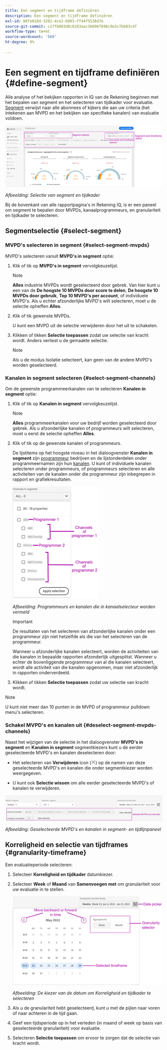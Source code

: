 ```yaml
---
title: Een segment en tijdframe definiëren
description: Een segment en tijdframe definiëren
exl-id: 86fe010d-3202-4ce2-b803-ff44f5538d7e
source-git-commit: c17fb003d8c8103aac36696f696c9e3c7bb83c4f
workflow-type: tm+mt
source-wordcount: '569'
ht-degree: 0%

---
```


# Een segment en tijdframe definiëren {#define-segment}

Alle analyse of het bekijken rapporten in IQ van de Rekening beginnen met het bepalen van segment en het selecteren van tijdkader voor evaluatie. [Segment](/help/AccountIQ/product-concepts.md#segmet-def) verwijst naar alle abonnees of kijkers die aan uw criteria (het intekenen aan MVPD en het bekijken van specifieke kanalen) van evaluatie voldoen.

![](assets/segment-panel.png)

*Afbeelding: Selectie van segment en tijdkader*

Bij de bovenkant van alle rapportpagina&#39;s in Rekening IQ, is er een paneel om segment te bepalen door MVPDs, kanaalprogrammeurs, en granulariteit en tijdkader te selecteren.

## Segmentselectie {#select-segment}

### MVPD&#39;s selecteren in segment {#select-segment-mvpds}

MVPD&#39;s selecteren vanuit **MVPD&#39;s in segment** optie:

1. Klik of tik op **MVPD&#39;s in segment** vervolgkeuzelijst.

   >[!NOTE]
   >
   >**Alles** industrie MVPDs wordt geselecteerd door gebrek. Van hier kunt u een van de **De hoogste 10 MVPDs door score te delen**, **De hoogste 10 MVPDs door gebruik**, **Top 10 MVPD&#39;s per account**, of individuele MVPD&#39;s. Als u echter afzonderlijke MVPD&#39;s wilt selecteren, moet u de selectie opheffen **Alles**.

1. Klik of tik gewenste MVPDs.

   U kunt een MVPD uit de selectie verwijderen door het uit te schakelen.

1. Klikken of tikken **Selectie toepassen** zodat uw selectie van kracht wordt. Anders verliest u de gemaakte selectie.

   >[!NOTE]
   >
   >Als u de modus Isolatie selecteert, kan geen van de andere MVPD&#39;s worden geselecteerd.

### Kanalen in segment selecteren {#select-segment-channels}

Om de gewenste programmeerkanalen van te selecteren **Kanalen in segment** optie:

1. Klik of tik op **Kanalen in segment** vervolgkeuzelijst.

   >[!NOTE]
   >
   >**Alles** programmeerkanalen voor uw bedrijf worden geselecteerd door gebrek. Als u afzonderlijke kanalen of programmeurs wilt selecteren, moet u eerst de selectie opheffen **Alles**.

1. Klik of tik op de gewenste kanalen of programmeurs.

   De lijstitems op het hoogste niveau in het dialoogvenster **Kanalen in segment** zijn [programmeur](/help/AccountIQ/product-concepts.md#programmer-def) bedrijven en de lijstonderdelen onder programmeernamen zijn hun [kanalen](/help/AccountIQ/product-concepts.md#channel-def). U kunt of individuele kanalen selecteren onder programmeurs, of programmeurs selecteren en alle activiteiten van de kanalen onder die programmeur zijn inbegrepen in rapport en grafiekresultaten.

   ![](assets/programmer-channels.png)


   *Afbeelding: Programmeurs en kanalen die in kanaalselecteur worden vermeld*

   >[!IMPORTANT]
   >
   >De resultaten van het selecteren van afzonderlijke kanalen onder een programmeur zijn niet hetzelfde als die van het selecteren van de programmeur.
   >
   >
   >Wanneer u afzonderlijke kanalen selecteert, worden de activiteiten van die kanalen in bepaalde rapporten afzonderlijk uitgesplitst. Wanneer u echter de bovenliggende programmeur van al die kanalen selecteert, wordt alle activiteit van die kanalen opgenomen, maar niet afzonderlijk in rapporten onderverdeeld.

1. Klikken of tikken **Selectie toepassen** zodat uw selectie van kracht wordt.

>[!NOTE]
>
>U kunt niet meer dan 10 punten in de MVPD of programmeur pulldown menu&#39;s selecteren.

### Schakel MVPD&#39;s en kanalen uit {#deselect-segment-mvpds-channels}

Naast het wijzigen van de selectie in het dialoogvenster **MVPD&#39;s in segment** en **Kanalen in segment** segmentkiezers kunt u de eerder geselecteerde MVPD&#39;s en kanalen deselecteren door:

* Het selecteren van **Verwijderen** icon (![pictogram verwijderen](assets/remove-icon.png)) op de namen van deze geselecteerde MVPD&#39;s en kanalen die onder segmentkiezer worden weergegeven.

* U kunt ook **Selectie wissen** om alle eerder geselecteerde MVPD&#39;s of kanalen te verwijderen.

![](assets/segment-panel-selection.png)

*Afbeelding: Geselecteerde MVPD&#39;s en kanalen in segment- en tijdlijnpaneel*

## Korreligheid en selectie van tijdframes {#granularity-timeframe}

Een evaluatieperiode selecteren:

1. Selecteer **Korreligheid en tijdkader** datumkiezer.

1. Selecteer **Week** of **Maand** van **Samenvoegen met** om granulariteit voor uw evaluatie in te stellen.

   ![](assets/granularity-timeframe-weekwise.png)


   *Afbeelding: De kiezer van de datum om Korreligheid en tijdkader te selecteren*

1. Als u de granulariteit hebt geselecteerd, kunt u met de pijlen naar voren of naar achteren in de tijd gaan.

1. Geef een tijdsperiode op in het verleden (in maand of week op basis van geselecteerde granulariteit) voor evaluatie.

1. Selecteren **Selectie toepassen** om ervoor te zorgen dat de selectie van kracht wordt.
